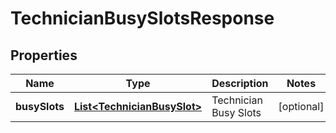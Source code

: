 
# TechnicianBusySlotsResponse

## Properties
Name | Type | Description | Notes
------------ | ------------- | ------------- | -------------
**busySlots** | [**List&lt;TechnicianBusySlot&gt;**](TechnicianBusySlot.md) | Technician Busy Slots |  [optional]



